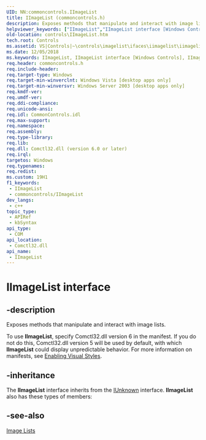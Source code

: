 ```yaml
---
UID: NN:commoncontrols.IImageList
title: IImageList (commoncontrols.h)
description: Exposes methods that manipulate and interact with image lists.
helpviewer_keywords: ["IImageList","IImageList interface [Windows Controls]","IImageList interface [Windows Controls]","described","comctl_IImageList","comctl_IImageList_cpp","commoncontrols/IImageList","controls.IImageList","controls.comctl_IImageList"]
old-location: controls\IImageList.htm
tech.root: Controls
ms.assetid: VS|Controls|~\controls\imagelist\ifaces\iimagelist\iimagelist.htm
ms.date: 12/05/2018
ms.keywords: IImageList, IImageList interface [Windows Controls], IImageList interface [Windows Controls],described, comctl_IImageList, comctl_IImageList_cpp, commoncontrols/IImageList, controls.IImageList, controls.comctl_IImageList
req.header: commoncontrols.h
req.include-header: 
req.target-type: Windows
req.target-min-winverclnt: Windows Vista [desktop apps only]
req.target-min-winversvr: Windows Server 2003 [desktop apps only]
req.kmdf-ver: 
req.umdf-ver: 
req.ddi-compliance: 
req.unicode-ansi: 
req.idl: CommonControls.idl
req.max-support: 
req.namespace: 
req.assembly: 
req.type-library: 
req.lib: 
req.dll: Comctl32.dll (version 6.0 or later)
req.irql: 
targetos: Windows
req.typenames: 
req.redist: 
ms.custom: 19H1
f1_keywords:
 - IImageList
 - commoncontrols/IImageList
dev_langs:
 - c++
topic_type:
 - APIRef
 - kbSyntax
api_type:
 - COM
api_location:
 - Comctl32.dll
api_name:
 - IImageList
---
```


# IImageList interface


## -description

Exposes methods that manipulate and interact with image lists.

            
        

To use <b>IImageList</b>, specify Comctl32.dll version 6 in the manifest. If you do not do this, Comctl32.dll version 5 will be used by default, with which <b>IImageList</b> could display unpredictable behavior. For more information on manifests, see <a href="/windows/desktop/Controls/cookbook-overview">Enabling Visual Styles</a>.

## -inheritance

The <b xmlns:loc="http://microsoft.com/wdcml/l10n">IImageList</b> interface inherits from the <a href="/windows/desktop/api/unknwn/nn-unknwn-iunknown">IUnknown</a> interface. <b>IImageList</b> also has these types of members:

## -see-also

<a href="/windows/desktop/Controls/image-lists">Image Lists</a>
